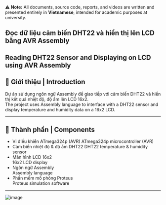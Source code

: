 ⚠️ **Note:** All documents, source code, reports, and videos are written and presented entirely in **Vietnamese**, intended for academic purposes at university. 

## Đọc dữ liệu cảm biến DHT22 và hiển thị lên LCD bằng AVR Assembly  
## Reading DHT22 Sensor and Displaying on LCD using AVR Assembly

## 🧠 Giới thiệu | Introduction

Dự án sử dụng ngôn ngữ Assembly để giao tiếp với cảm biến DHT22 và hiển thị kết quả nhiệt độ, độ ẩm lên LCD 16x2.  
The project uses Assembly language to interface with a DHT22 sensor and display temperature and humidity data on a 16x2 LCD.

---


## 🧰 Thành phần | Components

- Vi điều khiển ATmega324p (AVR)
  ATmega324p microcontroller (AVR)
- Cảm biến nhiệt độ & độ ẩm DHT22
  DHT22 temperature & humidity sensor  
- Màn hình LCD 16x2  
  16x2 LCD display
- Ngôn ngữ Assembly  
  Assembly language  
- Phần mềm mô phỏng Proteus  
  Proteus simulation software  
---
![image](https://github.com/user-attachments/assets/b21bd8f7-27fa-4804-b1c5-1d2b30211eed)



